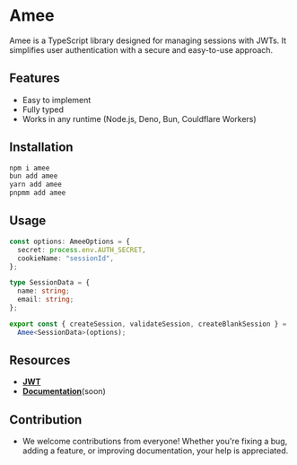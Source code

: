 # Amee

Amee is a TypeScript library designed for managing sessions with JWTs. It simplifies user authentication with a secure and easy-to-use approach.

## Features

- Easy to implement
- Fully typed
- Works in any runtime (Node.js, Deno, Bun, Couldflare Workers)

## Installation

```cmd
npm i amee
bun add amee
yarn add amee
pnpmm add amee
```

## Usage

```ts
const options: AmeeOptions = {
  secret: process.env.AUTH_SECRET,
  cookieName: "sessionId",
};

type SessionData = {
  name: string;
  email: string;
};

export const { createSession, validateSession, createBlankSession } =
  Amee<SessionData>(options);
```

## Resources

- **[JWT](https://jwt.io)**
- **[Documentation](https://github.com/kayuxx/amee)**(soon)

## Contribution

- We welcome contributions from everyone! Whether you're fixing a bug, adding a feature, or improving documentation, your help is appreciated.
